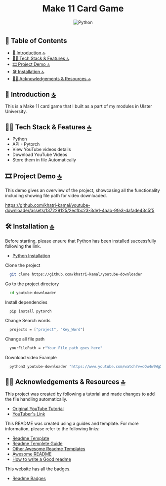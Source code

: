 <h1 align="center">Make 11 Card Game</h1>

 <div align="center">
    <img src="https://img.shields.io/badge/Python-3776AB?style=for-the-badge&logo=python&logoColor=white" alt="Python" />
  </div>

#

## 📄 Table of Contents

  - [📖 Introduction 🔝](#-introduction-)
  - [👨‍💻 Tech Stack & Features 🔝](#-tech-stack--features-)
  - [🎞 Project Demo 🔝](#-project-demo-)
  - [🛠️ Installation 🔝](#️-installation-)
  - [🤜🤛 Acknowledgements & Resources 🔝](#-acknowledgements--resources-)

## 📖 Introduction [🔝](#-table-of-contents)

This is a Make 11 card game that I built as a part of my modules in Ulster University. 
 
## 👨‍💻 Tech Stack & Features [🔝](#-table-of-contents)

- Python
- API - Pytorch
- View YouTube videos details
- Download YouTube Videos
- Store them in file Automatically

## 🎞 Project Demo [🔝](#-table-of-contents)

This demo gives an overview of the project, showcasing all the functionality including  showing file path for video downloaded.

https://github.com/khatri-kamal/youtube-downloader/assets/137229125/2ecfbc23-3de1-4aab-9fe3-dafade43c5f5

## 🛠️ Installation [🔝](#-table-of-contents)

Before starting, please ensure that Python has been installed successfully following the link.

- [Python Installation](https://www.python.org/downloads/)


Clone the project

```bash
  git clone https://github.com/khatri-kamal/youtube-downloader
```

Go to the project directory

```bash
  cd youtube-downloader
```

Install dependencies

```bash
  pip install pytorch
```

Change Search words

```bash
  projects = ["project", "Key_Word"]
```

Change all file path

```bash
  yourFilePath = r"Your_File_path_goes_here"
```

Download video Example

```bash
  python3 youtube-downloader "https://www.youtube.com/watch?v=dQw4w9WgXcQ"
```


## 🤜🤛 Acknowledgements & Resources [🔝](#-table-of-contents)
This project was created by following a tutorial and made changes to add the file handling automatically.

- [Original YouTube Tutorial](https://www.youtube.com/watch?v=vEQ8CXFWLZU)
- [YouTuber's Link](https://www.youtube.com/@InternetMadeCoder)

This README was created using a guides and template. For more information, please refer to the following links:

- [Readme Template](https://github.com/okotaku/template?tab=readme-ov-file)
- [Readme Templete Guide](https://towardsdev.com/how-to-write-a-readme-file-for-your-github-project-b680c71671cb)
 - [Other Awesome Readme Templates](https://awesomeopensource.com/project/elangosundar/awesome-README-templates)
 - [Awesome README](https://github.com/matiassingers/awesome-readme)
 - [How to write a Good readme](https://bulldogjob.com/news/449-how-to-write-a-good-readme-for-your-github-project)

 This website has all the badges.

 - [Readme Badges](https://dev.to/envoy_/150-badges-for-github-pnk)


